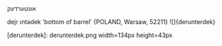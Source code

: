 אונטערדעק

dejr ɩntədek 'bottom of barrel' {POLAND, Warsaw, 52211}
![]{derunterdek}

[derunterdek]: derunterdek.png width=134px height=43px